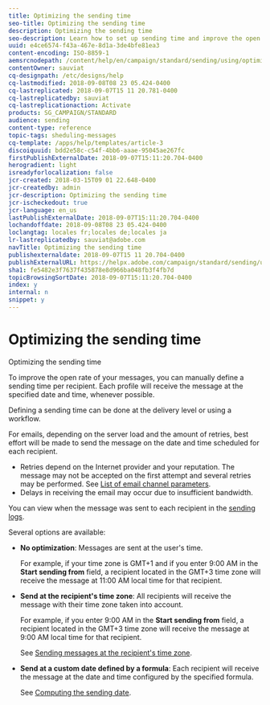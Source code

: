 ```yaml
---
title: Optimizing the sending time
seo-title: Optimizing the sending time
description: Optimizing the sending time
seo-description: Learn how to set up sending time and improve the open rate of your messages.
uuid: e4ce6574-f43a-467e-8d1a-3de4bfe81ea3
content-encoding: ISO-8859-1
aemsrcnodepath: /content/help/en/campaign/standard/sending/using/optimizing-the-sending-time
contentOwner: sauviat
cq-designpath: /etc/designs/help
cq-lastmodified: 2018-09-08T08 23 05.424-0400
cq-lastreplicated: 2018-09-07T15 11 20.781-0400
cq-lastreplicatedby: sauviat
cq-lastreplicationaction: Activate
products: SG_CAMPAIGN/STANDARD
audience: sending
content-type: reference
topic-tags: sheduling-messages
cq-template: /apps/help/templates/article-3
discoiquuid: bdd2e58c-c54f-4bb6-aaae-95045ae267fc
firstPublishExternalDate: 2018-09-07T15:11:20.704-0400
herogradient: light
isreadyforlocalization: false
jcr-created: 2018-03-15T09 01 22.648-0400
jcr-createdby: admin
jcr-description: Optimizing the sending time
jcr-ischeckedout: true
jcr-language: en_us
lastPublishExternalDate: 2018-09-07T15:11:20.704-0400
lochandoffdate: 2018-09-08T08 23 05.424-0400
loclangtag: locales fr;locales de;locales ja
lr-lastreplicatedby: sauviat@adobe.com
navTitle: Optimizing the sending time
publishexternaldate: 2018-09-07T15 11 20.704-0400
publishExternalURL: https://helpx.adobe.com/campaign/standard/sending/using/optimizing-the-sending-time.html
sha1: fe5482e3f7637f435878e8d966ba048fb3f4fb7d
topicBrowsingSortDate: 2018-09-07T15:11:20.704-0400
index: y
internal: n
snippet: y
---
```


# Optimizing the sending time

Optimizing the sending time

To improve the open rate of your messages, you can manually define a sending time per recipient. Each profile will receive the message at the specified date and time, whenever possible.

Defining a sending time can be done at the delivery level or using a workflow.

For emails, depending on the server load and the amount of retries, best effort will be made to send the message on the date and time scheduled for each recipient.

* Retries depend on the Internet provider and your reputation. The message may not be accepted on the first attempt and several retries may be performed. See [List of email channel parameters](../../administration/using/configuring-email-channel.md#list-of-email-channel-parameters).
* Delays in receiving the email may occur due to insufficient bandwidth.

You can view when the message was sent to each recipient in the [sending logs](../../sending/using/monitoring-a-delivery.md#sending-logs).

Several options are available:

* **No optimization**: Messages are sent at the user's time.

  For example, if your time zone is GMT+1 and if you enter 9:00 AM in the **Start sending from** field, a recipient located in the GMT+3 time zone will receive the message at 11:00 AM local time for that recipient.

* **Send at the recipient's time zone**: All recipients will receive the message with their time zone taken into account.

  For example, if you enter 9:00 AM in the **Start sending from** field, a recipient located in the GMT+3 time zone will receive the message at 9:00 AM local time for that recipient.

  See [Sending messages at the recipient's time zone](../../sending/using/sending-messages-at-the-recipient-s-time-zone.md).

* **Send at a custom date defined by a formula**: Each recipient will receive the message at the date and time configured by the specified formula.

  See [Computing the sending date](../../sending/using/computing-the-sending-date.md).

